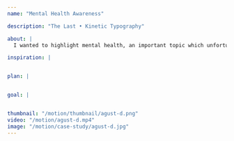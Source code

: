 ```yaml
---
name: "Mental Health Awareness"

description: "The Last • Kinetic Typography"

about: |
  I wanted to highlight mental health, an important topic which unfortunately is still considered a stigma in today’s society. This is only a short preview of a 3 minute kinetic typography to the song “The Last” by a rapper named Suga (aka Agust D). He addresses the monster named “fame” which negatively impacts his “mental pollution”.

inspiration: |


plan: |


goal: |


thumbnail: "/motion/thumbnail/agust-d.png"
video: "/motion/agust-d.mp4"
image: "/motion/case-study/agust-d.jpg"
---
```


